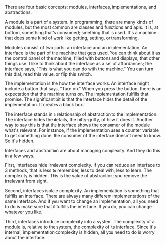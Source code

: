 <p> 
  There are four basic concepts: modules, interfaces, implementations, and abstractions.
</p>

<p>
  A module is a part of a system. In programming, there are many kinds of modules, but the most common are classes and functions and apis. It is, at bottom, something that's consumed; smething that is used. It's a machine that does some kind of work like getting, setting, or transforming.
</p>

<p>
  Modules consist of two parts: an interface and an implementation. An interface is the part of the machine that gets used. You can think about it as the control panel of the machine, filled with buttons and displays, that other things use. I like to think about the interface as a set of affordances; the interface says, "This is what you can do with the machine." You can turn this dial, read this value, or flip this switch. 
</p>


<p>
  The implementation is the how the interface works. An interface might include a button that says, "Turn on." When you press the button, there is an expectation that the machine turns on. The implementation fulfills that promise. The significant bit is that the interface hides the detail of the implementation. It creates a black box. 
</p>


<p>
  The interface stands in a relationship of abstraction to the implementation. The interface hides the details, the nitty-gritty, of how it does it. Another way to say this is that the interface shows the consumer of the module what's relevant. For instance, if the implementation uses a counter variable to get something done, the consumer of the interface doesn't need to know. So it's hidden. 
</p>


<p>
  Interfaces and abstraction are about managing complexity. And they do this in a few ways. 
</p>

<p>
  First, interfaces hide irrelevant complexity. If you can reduce an interface to 3 methods, that is less to remember, less to deal with, less to learn. The complexity is hidden. This is the value of abstraction; you remove the irrelevant from sight. 
</p>

<p>
  Second, interfaces isolate complexity. An implementation is something that fulfills an interface. There are always many different implementations of the same interface. And if you want to change an implementation, all you need to do is make sure that it fulfills the interface. If you do, you can change whatever you like. 
</p>

<p>
  Third, interfaces introduce complexity into a system. The complexity of a module is, relative to the system, the complexity of its interface. Since it's internal, implementation complexity is hidden, all you need to do is worry about the interface. 
</p>


